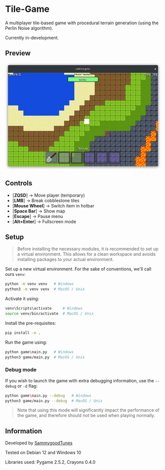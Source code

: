 # Tile-Game

A multiplayer tile-based game with procedural terrain generation (using the Perlin Noise algorithm).

Currently in-development.

## Preview

![Preview](https://raw.githubusercontent.com/SammygoodTunes/Tile-Game/main/docs/ss.png)

## Controls

- [**ZQSD**] -> Move player (temporary)
- [**LMB**] -> Break cobblestone tiles
- [**Mouse Wheel**] -> Switch item in hotbar
- [**Space Bar**] -> Show map
- [**Escape**] -> Pause menu
- [**Alt+Enter**] -> Fullscreen mode

## Setup

> Before installing the necessary modules, it is recommended to set up a virtual environment. This allows for a clean workspace and avoids installing packages to your actual environment.

Set up a new virtual environment. For the sake of conventions, we'll call ours `venv`:

```bash
python -m venv venv   # Windows
python3 -m venv venv  # MacOS / Unix	
```

Activate it using:

```bash
venv\Scripts\activate     # Windows
source venv/bin/activate  # MacOS / Unix
```

Install the pre-requisites:

```bash
pip install -e .
```

Run the game using:

```bash
python game\main.py   # Windows
python3 game/main.py  # MacOS / Unix
```

### Debug mode

If you wish to launch the game with extra debugging information, use the `--debug` or `-d` flag:

```bash
python game\main.py --debug   # Windows
python3 game/main.py --debug  # MacOS / Unix
```

> Note that using this mode will significantly impact the performance of the game, and therefore should not be used when playing normally.

## Information

Developed by [SammygoodTunes](https://github.com/SammygoodTunes)

Tested on Debian 12 and Windows 10

Libraries used: Pygame 2.5.2, Crayons 0.4.0
